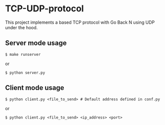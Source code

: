 # TCP-UDP-protocol
This project implements a based TCP protocol with Go Back N using UDP under the hood.

## Server mode usage 
```
$ make runserver
```
or 
```
$ python server.py
```

## Client mode usage 
```
$ python client.py <file_to_send> # Default address defined in conf.py
```
or 
```
$ python client.py <file_to_send> <ip_address> <port>
```
